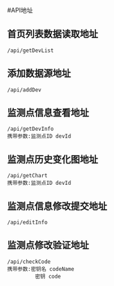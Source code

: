 #API地址

## 首页列表数据读取地址
````
/api/getDevList
````

## 添加数据源地址
````
/api/addDev
````

## 监测点信息查看地址
````
/api/getDevInfo
携带参数:监测点ID devId
````

## 监测点历史变化图地址
````
/api/getChart
携带参数:监测点ID devId
````

## 监测点信息修改提交地址
````
/api/editInfo
````

## 监测点修改验证地址
````
/api/checkCode
携带参数:密钥名 codeName
         密钥 code
````
